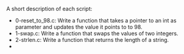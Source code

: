 A short description of each script:
+ 0-reset_to_98.c: Write a function that takes a pointer to an int as parameter and updates the value it points to to 98.
+ 1-swap.c: Write a function that swaps the values of two integers.
+ 2-strlen.c: Write a function that returns the length of a string.
+
